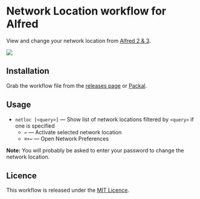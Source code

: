 
Network Location workflow for Alfred
====================================

View and change your network location from [Alfred 2 & 3][alfred].

![](https://raw.githubusercontent.com/deanishe/alfred-network-location/master/screenshot.png "")

## Installation ##

Grab the workflow file from the [releases page](https://github.com/deanishe/alfred-network-location/releases) or [Packal](http://www.packal.org/workflow/network-location).

## Usage ##

- `netloc [<query>]` — Show list of network locations filtered by `<query>` if one is specified
	+ `↩` — Activate selected network location
	+ `⌘+↩` — Open Network Preferences

**Note:** You will probably be asked to enter your password to change the network location.

## Licence ##

This workflow is released under the [MIT Licence](http://opensource.org/licenses/MIT).


[alfred]: https://www.alfredapp.com/
